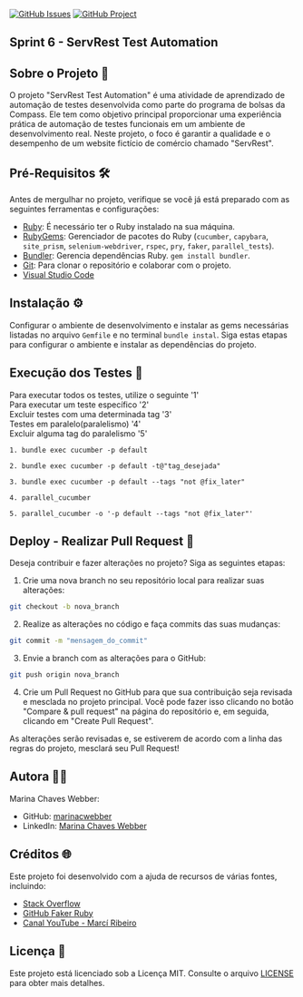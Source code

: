 [![GitHub Issues](https://img.shields.io/badge/GitHub-Issues-ff4f00?logo=github&style=flat-square)](https://github.com/marinacwebber/PBSprint6_MarinaWebber/issues)
[![GitHub Project](https://img.shields.io/badge/GitHub-Project-0074ff?logo=github&style=flat-square)](https://github.com/users/marinacwebber/projects/1)

## Sprint 6 - ServRest Test Automation

## Sobre o Projeto 🚀
O projeto "ServRest Test Automation" é uma atividade de aprendizado de automação de testes desenvolvida como parte do programa de bolsas da Compass. Ele tem como objetivo principal proporcionar uma experiência prática de automação de testes funcionais em um ambiente de desenvolvimento real. Neste projeto, o foco é garantir a qualidade e o desempenho de um website fictício de comércio chamado "ServRest".

## Pré-Requisitos 🛠️

Antes de mergulhar no projeto, verifique se você já está preparado com as seguintes ferramentas e configurações:

- [Ruby](https://rubyinstaller.org/downloads/): É necessário ter o Ruby instalado na sua máquina.
- [RubyGems](https://rubygems.org/): Gerenciador de pacotes do Ruby (`cucumber`, `capybara`, `site_prism`, `selenium-webdriver`, `rspec`, `pry`, `faker`, `parallel_tests`).
- [Bundler](https://bundler.io/): Gerencia dependências Ruby. `gem install bundler`.
- [Git](https://git-scm.com/downloads): Para clonar o repositório e colaborar com o projeto.
- [Visual Studio Code](https://code.visualstudio.com/)


## Instalação ⚙️

Configurar o ambiente de desenvolvimento e instalar as gems necessárias listadas no arquivo `Gemfile` e no terminal `bundle instal`.
Siga estas etapas para configurar o ambiente e instalar as dependências do projeto.

## Execução dos Testes 🚀

Para executar todos os testes, utilize o seguinte '1' <br>Para executar um teste específico '2' <br>Excluir testes com uma determinada tag '3' <br> Testes em paralelo(paralelismo) '4' <br> Excluir alguma tag do paralelismo '5'

```shell
1. bundle exec cucumber -p default

2. bundle exec cucumber -p default -t@"tag_desejada"

3. bundle exec cucumber -p default --tags "not @fix_later"

4. parallel_cucumber

5. parallel_cucumber -o '-p default --tags "not @fix_later"'

```
## Deploy - Realizar Pull Request 🤖

Deseja contribuir e fazer alterações no projeto? Siga as seguintes etapas:

1. Crie uma nova branch no seu repositório local para realizar suas alterações:

```bash
git checkout -b nova_branch
```
2. Realize as alterações no código e faça commits das suas mudanças:

```bash
git commit -m "mensagem_do_commit"
```
3. Envie a branch com as alterações para o GitHub:
```bash
git push origin nova_branch
```
4. Crie um Pull Request no GitHub para que sua contribuição seja revisada e mesclada no projeto principal. Você pode fazer isso clicando no botão "Compare & pull request" na página do repositório e, em seguida, clicando em "Create Pull Request".

As alterações serão revisadas e, se estiverem de acordo com a linha das regras do projeto, mesclará seu Pull Request!

## Autora 👩‍💻

Marina Chaves Webber:
- GitHub: [marinacwebber](https://github.com/marinacwebber)
- LinkedIn: [Marina Chaves Webber](https://www.linkedin.com/in/marina-chaves-webber-6b844a230/)

## Créditos 🌐

Este projeto foi desenvolvido com a ajuda de recursos de várias fontes, incluindo:

- [Stack Overflow](https://stackoverflow.com/)
- [GitHub Faker Ruby](https://github.com/faker-ruby)
- [Canal YouTube - Marcí Ribeiro](https://www.youtube.com/@marciribeiro)

## Licença 📜 

Este projeto está licenciado sob a Licença MIT. Consulte o arquivo [LICENSE](/LICENCE) para obter mais detalhes.